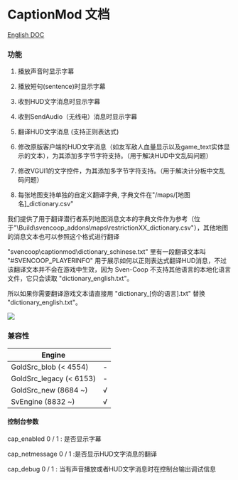# CaptionMod 文档

[English DOC](CaptionMod.md)

### 功能

1. 播放声音时显示字幕

2. 播放短句(sentence)时显示字幕

3. 收到HUD文字消息时显示字幕

4. 收到SendAudio（无线电）消息时显示字幕

5. 翻译HUD文字消息 (支持正则表达式)

6. 修改原版客户端的HUD文字消息（如友军敌人血量显示以及game_text实体显示的文本），为其添加多字节字符支持。（用于解决HUD中文乱码问题）

7. 修改VGUI1的文字控件，为其添加多字节字符支持。（用于解决计分板中文乱码问题）

8. 每张地图支持单独的自定义翻译字典, 字典文件在"/maps/[地图名]_dictionary.csv"

我们提供了用于翻译潜行者系列地图消息文本的字典文件作为参考（位于"\Build\svencoop_addons\maps\restrictionXX_dictionary.csv"），其他地图的消息文本也可以参照这个格式进行翻译

"svencoop\captionmod\dictionary_schinese.txt" 里有一段翻译文本叫 "#SVENCOOP_PLAYERINFO" 用于展示如何以正则表达式翻译HUD消息，不过该翻译文本并不会在游戏中生效，因为 Sven-Coop 不支持其他语言的本地化语言文件，它只会读取 "dictionary_english.txt"。

所以如果你需要翻译游戏文本请直接用 "dictionary_[你的语言].txt" 替换 "dictionary_english.txt"。

![](/img/1.png)

### 兼容性

|        Engine            |      |
|        ----              | ---- |
| GoldSrc_blob   (< 4554)  | -    |
| GoldSrc_legacy (< 6153)  | -    |
| GoldSrc_new    (8684 ~)  | √    |
| SvEngine       (8832 ~)  | √    |

#### 控制台参数

cap_enabled 0 / 1 : 是否显示字幕

cap_netmessage 0 / 1 :是否显示HUD文字消息的翻译

cap_debug 0 / 1 : 当有声音播放或者HUD文字消息时在控制台输出调试信息
